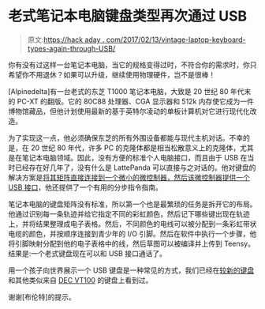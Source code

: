 # 老式笔记本电脑键盘类型再次通过 USB

> 原文:[https://hack aday . com/2017/02/13/vintage-laptop-keyboard-types-again-through-USB/](https://hackaday.com/2017/02/13/vintage-laptop-keyboard-types-again-through-usb/)

你有没有过这样一台笔记本电脑，当它的规格变得过时，不符合你的需求时，你只希望你不用退休？如果可以升级，继续使用物理硬件，岂不是很棒！

[Alpinedelta]有一台老式的东芝 T1000 笔记本电脑，大致是 20 世纪 80 年代末的 PC-XT 的翻版。它的 80C88 处理器、CGA 显示器和 512k 内存使它成为一件博物馆藏品，但他计划使用最新的基于英特尔凌动的单板计算机对它进行现代化改造。

为了实现这一点，他必须确保东芝的所有外围设备都能与现代主机对话。不幸的是，在 20 世纪 80 年代，许多 PC 的克隆体都是相当松散意义上的克隆体，尤其是在笔记本电脑领域。因此，没有方便的标准个人电脑接口，而且由于 USB 在当时已经存在好几年了，没有什么是 LattePanda 可以直接与之对话的。他对键盘的解决方案是[将其矩阵直接连接到一个微小的微控制器，然后该微控制器提供一个 USB 接口](http://www.instructables.com/id/Make-Any-Vintage-Keyboard-Work-With-a-Modern-PC/)，他还提供了一个有用的分步指令指南。

笔记本电脑的键盘矩阵没有标准，所以第一个也是最繁琐的任务是拆开它的布局。他通过识别每一条轨迹并给它指定不同的彩虹颜色，然后记下哪些键出现在轨迹上，并将结果整理成电子表格。然后，不同颜色的电线可以被分配到一条彩虹带状电缆的颜色，并按顺序连接到青少年的 I/O 引脚。然后在软件中执行一个步骤，他将引脚映射分配到他的电子表格中的线，然后草图可以被编译并上传到 Teensy。结果是:一个老式键盘现在可以和 USB 接口通话了。

用一个孩子向世界展示一个 USB 键盘是一种常见的方式，我们已经在[较新的键盘](http://hackaday.com/2014/07/28/building-a-true-unix-keyboard/)和其他类似来自 [DEC VT100](http://hackaday.com/2013/08/13/usb-adapter-for-an-old-vt100-keyboard/) 的键盘上看到过。

谢谢[布伦特]的提示。